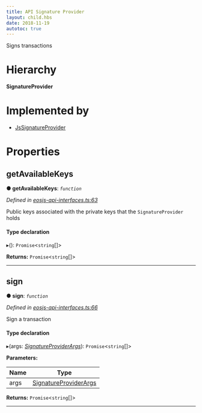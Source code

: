 ```yaml
---
title: API Signature Provider 
layout: child.hbs
date: 2018-11-19
autotoc: true
---
```


Signs transactions

# Hierarchy

**SignatureProvider**

# Implemented by

* [JsSignatureProvider](../classes/js_sig.jssignatureprovider.md)

# Properties

<a id="getavailablekeys"></a>

##  getAvailableKeys

**● getAvailableKeys**: *`function`*

*Defined in [eosjs-api-interfaces.ts:63](https://github.com/EOSIO/eosjs/blob/e5ca122/src/eosjs-api-interfaces.ts#L63)*

Public keys associated with the private keys that the `SignatureProvider` holds

#### Type declaration
▸(): `Promise`<`string`[]>

**Returns:** `Promise`<`string`[]>

___
<a id="sign"></a>

##  sign

**● sign**: *`function`*

*Defined in [eosjs-api-interfaces.ts:66](https://github.com/EOSIO/eosjs/blob/e5ca122/src/eosjs-api-interfaces.ts#L66)*

Sign a transaction

#### Type declaration
▸(args: *[SignatureProviderArgs](_eosjs_api_interfaces_.signatureproviderargs.md)*): `Promise`<`string`[]>

**Parameters:**

| Name | Type |
| ------ | ------ |
| args | [SignatureProviderArgs](_eosjs_api_interfaces_.signatureproviderargs.md) |

**Returns:** `Promise`<`string`[]>

___
